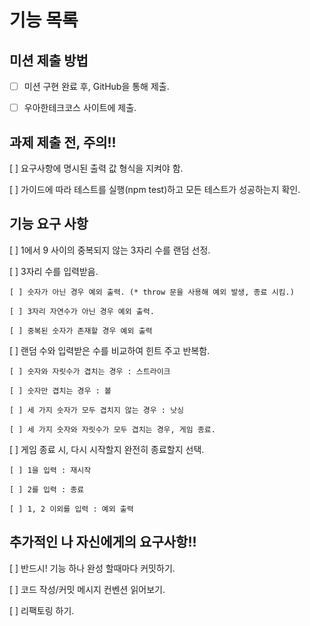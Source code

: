 # 기능 목록

## 미션 제출 방법
- [ ] 미션 구현 완료 후, GitHub을 통해 제출.

- [ ] 우아한테크코스 사이트에 제출.

## 과제 제출 전, 주의!!
[ ] 요구사항에 명시된 출력 값 형식을 지켜야 함.

[ ] 가이드에 따라 테스트를 실행(npm test)하고 모든 테스트가 성공하는지 확인.

## 기능 요구 사항
[ ] 1에서 9 사이의 중복되지 않는 3자리 수를 랜덤 선정.

[ ] 3자리 수를 입력받음.

    [ ] 숫자가 아닌 경우 예외 출력. (* throw 문을 사용해 예외 발생, 종료 시킴.)
    
    [ ] 3자리 자연수가 아닌 경우 예외 출력.
    
    [ ] 중복된 숫자가 존재할 경우 예외 출력
    
[ ] 랜덤 수와 입력받은 수를 비교하여 힌트 주고 반복함.

    [ ] 숫자와 자릿수가 겹치는 경우 : 스트라이크
    
    [ ] 숫자만 겹치는 경우 : 볼
    
    [ ] 세 가지 숫자가 모두 겹치지 않는 경우 : 낫싱
    
    [ ] 세 가지 숫자와 자릿수가 모두 겹치는 경우, 게임 종료.
    
[ ] 게임 종료 시, 다시 시작할지 완전히 종료할지 선택.

    [ ] 1을 입력 : 재시작
    
    [ ] 2를 입력 : 종료
    
    [ ] 1, 2 이외를 입력 : 예외 출력

## 추가적인 나 자신에게의 요구사항!!
[ ] 반드시! 기능 하나 완성 할때마다 커밋하기.

[ ] 코드 작성/커밋 메시지 컨벤션 읽어보기.

[ ] 리팩토링 하기.
